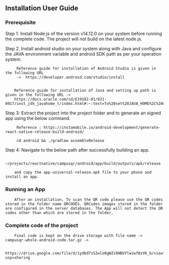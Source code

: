 ## Installation User Guide

### Prerequisite 

Step 1. Install Node.js of the version v14.12.0 on your system before running the complete code. The project will not build on the latest node.js. 

Step 2. Install android studio on your system along with Java and configure the JAVA environment variable and android SDK path as per your operation system.
         
         Reference guide for installation of Android Studio is given in the following URL 
         ->  https://developer.android.com/studio/install
        
        
        Reference guide for installation of Java and setting up path is given in the following URL -> 
        https://docs.oracle.com/cd/E19182-01/821-0917/inst_jdk_javahome_t/index.html#:~:text=To%20set%20JAVA_HOME%2C%20do%20the,6.0_02.

Step 3: Extract the project into the project folder and to generate an signed app using the below command.

         Reference : https://instamobile.io/android-development/generate-react-native-release-build-android/

         cd android && ./gradlew assembleRelease
         
Step 4: Navigate to the below path after successfully building an app.

        ~/projects/reactnative/campusqr/android/app/build/outputs/apk/release 
        
        and copy the app-universal-release.apk file to your phone and install an app.
        
### Running an App

        After an installation, To scan the QR code please use the QR codes stored in the folder name QRCODES. QRCodes images stored in the folder are configured in the server databases. The App will not detect the QR codes other than which are stored in the folder. 
     

### Complete code of the project 
        Final code is kept on the drive storage with file name -> campusqr-whole-android-code.tar.gz -> 
        
        https://drive.google.com/file/d/1ydbd7sS2wlo0gWZs9HBUYlwzwf0zV6_b/view?usp=sharing


